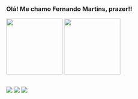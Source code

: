 ### Olá! Me chamo Fernando Martins, prazer!!

<div>
  <img height="150em" src="https://github-readme-stats.vercel.app/api?username=devfernandomartins&show_icons=true&theme=transparent"/>
  <img height="150em" src="https://github-readme-stats.vercel.app/api/top-langs/?username=devfernandomartins&layout=compact&langs_count=16&theme=transparent"/>
</div>
  

##
  
<div>
  <a href="https://instagram.com/devfernandomartins" target="_blank"><img src="https://img.shields.io/badge/-Instagram-%23E4405F?style=for-the-badge&logo=instagram&logoColor=white" target="_blank"></a>
  <a href = "mailto:fe.092006@gmail.com"><img src="https://img.shields.io/badge/Gmail-D14836?style=for-the-badge&logo=gmail&logoColor=white" target="_blank"></a>
  <a href="https://www.linkedin.com/in/fernando-martins-892853250/" target="_blank"><img src="https://img.shields.io/badge/-LinkedIn-%230077B5?style=for-the-badge&logo=linkedin&logoColor=white" target="_blank"></a>   
</div>
  
